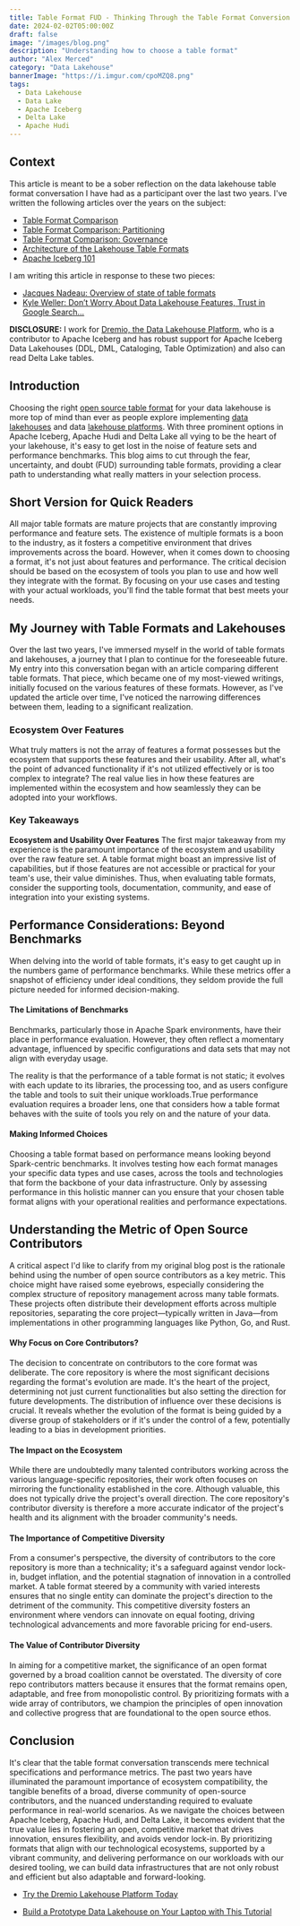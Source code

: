```yaml
---
title: Table Format FUD - Thinking Through the Table Format Conversion (Apache Iceberg, Apache Hudi, Delta Lake)
date: 2024-02-02T05:00:00Z
draft: false
image: "/images/blog.png"
description: "Understanding how to choose a table format"
author: "Alex Merced"
category: "Data Lakehouse"
bannerImage: "https://i.imgur.com/cpoMZQ8.png"
tags:
  - Data Lakehouse
  - Data Lake
  - Apache Iceberg
  - Delta Lake
  - Apache Hudi
---
```


## Context

This article is meant to be a sober reflection on the data lakehouse table format conversation I have had as a participant over the last two years. I've written the following articles over the years on the subject:

- [Table Format Comparison](https://www.dremio.com/subsurface/comparison-of-data-lake-table-formats-iceberg-hudi-and-delta-lake/?utm_source=blogs&utm_medium=external&utm_content=content&utm_campaign=alexmercedcontent&utm_term=iceberg+lakehouse+nessie)
- [Table Format Comparison: Partitioning](https://www.dremio.com/subsurface/table-format-partitioning-comparison/?utm_source=blogs&utm_medium=external&utm_content=content&utm_campaign=alexmercedcontent&utm_term=iceberg+lakehouse+nessie)
- [Table Format Comparison: Governance](https://www.dremio.com/subsurface/table-format-governance-and-community-contributions-apache-iceberg-apache-hudi-and-delta-lake/?utm_source=blogs&utm_medium=external&utm_content=content&utm_campaign=alexmercedcontent&utm_term=iceberg+lakehouse+nessie)
- [Architecture of the Lakehouse Table Formats](https://www.dremio.com/blog/exploring-the-architecture-of-apache-iceberg-delta-lake-and-apache-hudi/?utm_source=blogs&utm_medium=external&utm_content=content&utm_campaign=alexmercedcontent&utm_term=iceberg+lakehouse+nessie)
- [Apache Iceberg 101](https://www.dremio.com/blog/apache-iceberg-101-your-guide-to-learning-apache-iceberg-concepts-and-practices/?utm_source=blogs&utm_medium=external&utm_content=content&utm_campaign=alexmercedcontent&utm_term=iceberg+lakehouse+nessie)

I am writing this article in response to these two pieces:
- [Jacques Nadeau: Overview of state of table formats](https://www.linkedin.com/posts/jacquesnadeau_deltalake-apacheiceberg-activity-7158331703898337283-KK-L?utm_source=share&utm_medium=member_desktop)
- [Kyle Weller: Don’t Worry About Data Lakehouse Features, Trust in Google Search…](https://medium.com/@kywe665/dont-worry-about-data-lakehouse-features-trust-in-google-search-5d8d13675680)

**DISCLOSURE:** I work for [Dremio, the Data Lakehouse Platform](https://www.dremio.com/solutions/data-lakehouse/), who is a contributor to Apache Iceberg and has robust support for Apache Iceberg Data Lakehouses (DDL, DML, Cataloging, Table Optimization) and also can read Delta Lake tables.

## Introduction
Choosing the right [open source table format](https://www.dremio.com/blog/open-source-and-the-data-lakehouse-apache-arrow-apache-iceberg-nessie-and-dremio/) for your data lakehouse is more top of mind than ever as people explore implementing [data lakehouses](https://www.dremio.com/blog/why-lakehouse-why-now-what-is-a-data-lakehouse-and-how-to-get-started/) and data [lakehouse platforms](https://www.dremio.com/blog/what-is-a-data-lakehouse-platform/). With three prominent options in Apache Iceberg, Apache Hudi and Delta Lake all vying to be the heart of your lakehouse, it's easy to get lost in the noise of feature sets and performance benchmarks. This blog aims to cut through the fear, uncertainty, and doubt (FUD) surrounding table formats, providing a clear path to understanding what really matters in your selection process.

## Short Version for Quick Readers
All major table formats are mature projects that are constantly improving performance and feature sets. The existence of multiple formats is a boon to the industry, as it fosters a competitive environment that drives improvements across the board. However, when it comes down to choosing a format, it's not just about features and performance. The critical decision should be based on the ecosystem of tools you plan to use and how well they integrate with the format. By focusing on your use cases and testing with your actual workloads, you'll find the table format that best meets your needs.

## My Journey with Table Formats and Lakehouses
Over the last two years, I've immersed myself in the world of table formats and lakehouses, a journey that I plan to continue for the foreseeable future. My entry into this conversation began with an article comparing different table formats. That piece, which became one of my most-viewed writings, initially focused on the various features of these formats. However, as I've updated the article over time, I've noticed the narrowing differences between them, leading to a significant realization.

### Ecosystem Over Features
What truly matters is not the array of features a format possesses but the ecosystem that supports these features and their usability. After all, what's the point of advanced functionality if it's not utilized effectively or is too complex to integrate? The real value lies in how these features are implemented within the ecosystem and how seamlessly they can be adopted into your workflows.

### Key Takeaways
**Ecosystem and Usability Over Features**
The first major takeaway from my experience is the paramount importance of the ecosystem and usability over the raw feature set. A table format might boast an impressive list of capabilities, but if those features are not accessible or practical for your team's use, their value diminishes. Thus, when evaluating table formats, consider the supporting tools, documentation, community, and ease of integration into your existing systems.

## Performance Considerations: Beyond Benchmarks

When delving into the world of table formats, it's easy to get caught up in the numbers game of performance benchmarks. While these metrics offer a snapshot of efficiency under ideal conditions, they seldom provide the full picture needed for informed decision-making.

#### The Limitations of Benchmarks
Benchmarks, particularly those in Apache Spark environments, have their place in performance evaluation. However, they often reflect a momentary advantage, influenced by specific configurations and data sets that may not align with everyday usage. 

The reality is that the performance of a table format is not static; it evolves with each update to its libraries, the processing too, and as users configure the table and tools to suit their unique workloads.True performance evaluation requires a broader lens, one that considers how a table format behaves with the suite of tools you rely on and the nature of your data.

#### Making Informed Choices
Choosing a table format based on performance means looking beyond Spark-centric benchmarks. It involves testing how each format manages your specific data types and use cases, across the tools and technologies that form the backbone of your data infrastructure. Only by assessing performance in this holistic manner can you ensure that your chosen table format aligns with your operational realities and performance expectations.

## Understanding the Metric of Open Source Contributors

A critical aspect I'd like to clarify from my original blog post is the rationale behind using the number of open source contributors as a key metric. This choice might have raised some eyebrows, especially considering the complex structure of repository management across many table formats. These projects often distribute their development efforts across multiple repositories, separating the core project—typically written in Java—from implementations in other programming languages like Python, Go, and Rust.

#### Why Focus on Core Contributors?
The decision to concentrate on contributors to the core format was deliberate. The core repository is where the most significant decisions regarding the format's evolution are made. It's the heart of the project, determining not just current functionalities but also setting the direction for future developments. The distribution of influence over these decisions is crucial. It reveals whether the evolution of the format is being guided by a diverse group of stakeholders or if it's under the control of a few, potentially leading to a bias in development priorities.

#### The Impact on the Ecosystem
While there are undoubtedly many talented contributors working across the various language-specific repositories, their work often focuses on mirroring the functionality established in the core. Although valuable, this does not typically drive the project's overall direction. The core repository's contributor diversity is therefore a more accurate indicator of the project's health and its alignment with the broader community's needs.

#### The Importance of Competitive Diversity
From a consumer's perspective, the diversity of contributors to the core repository is more than a technicality; it's a safeguard against vendor lock-in, budget inflation, and the potential stagnation of innovation in a controlled market. A table format steered by a community with varied interests ensures that no single entity can dominate the project's direction to the detriment of the community. This competitive diversity fosters an environment where vendors can innovate on equal footing, driving technological advancements and more favorable pricing for end-users.

#### The Value of Contributor Diversity
In aiming for a competitive market, the significance of an open format governed by a broad coalition cannot be overstated. The diversity of core repo contributors matters because it ensures that the format remains open, adaptable, and free from monopolistic control. By prioritizing formats with a wide array of contributors, we champion the principles of open innovation and collective progress that are foundational to the open source ethos.

## Conclusion

It's clear that the table format conversation transcends mere technical specifications and performance metrics. The past two years have illuminated the paramount importance of ecosystem compatibility, the tangible benefits of a broad, diverse community of open-source contributors, and the nuanced understanding required to evaluate performance in real-world scenarios. As we navigate the choices between Apache Iceberg, Apache Hudi, and Delta Lake, it becomes evident that the true value lies in fostering an open, competitive market that drives innovation, ensures flexibility, and avoids vendor lock-in. By prioritizing formats that align with our technological ecosystems, supported by a vibrant community, and delivering performance on our workloads with our desired tooling, we can build data infrastructures that are not only robust and efficient but also adaptable and forward-looking. 

- [Try the Dremio Lakehouse Platform Today](https://bit.ly/am-dremio-get-started-external-blog)

- [Build a Prototype Data Lakehouse on Your Laptop with This Tutorial](https://bit.ly/am-dremio-lakehouse-laptop)
